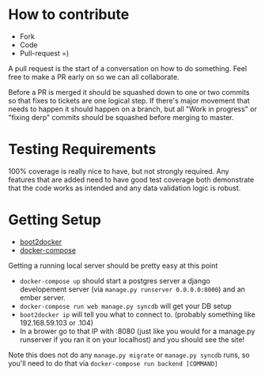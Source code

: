 How to contribute
=================

* Fork
* Code
* Pull-request =)


A pull request is the start of a conversation on how to do something.
Feel free to make a PR early on so we can all collaborate.

Before a PR is merged it should be squashed down to one or two commits
so that fixes to tickets are one logical step. If there's major movement
that needs to happen it should happen on a branch, but all "Work in
progress" or "fixing derp" commits should be squashed before merging
to master.


Testing Requirements
====================

100% coverage is really nice to have, but not strongly required. Any
features that are added need to have good test coverage both demonstrate
that the code works as intended and any data validation logic is robust.


Getting Setup
=============
* [boot2docker](http://boot2docker.io/)
* [docker-compose](http://docs.docker.com/compose/install/)

Getting a running local server should be pretty easy at this point
* `docker-compose up` should start a postgres server a django
  developement server (via `manage.py runserver 0.0.0.0:8000`) and an
  ember server.
* `docker-compose run web manage.py syncdb` will get your DB setup
* `boot2docker ip` will tell you what to connect to. (probably something
  like 192.168.59.103 or .104)
* In a brower go to that IP with :8080 (just like you would for a
  manage.py runserver if you ran it on your localhost) and you should
  see the site!

Note this does not do any `manage.py migrate` or `manage.py syncdb`
runs, so you'll need to do that via `docker-compose run backend [COMMAND]`
